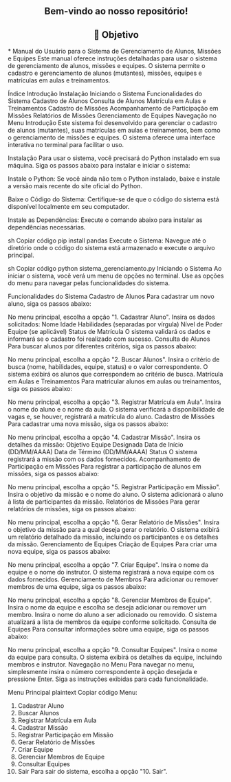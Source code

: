 
<div align="center">
  <h2>Bem-vindo ao nosso repositório! </h2>
</div> 
<div align="center">
  <h2>🎯 Objetivo </h2>
</div> 
* Manual do Usuário para o Sistema de Gerenciamento de Alunos, Missões e Equipes
Este manual oferece instruções detalhadas para usar o sistema de gerenciamento de alunos, missões e equipes. O sistema permite o cadastro e gerenciamento de alunos (mutantes), missões, equipes e matrículas em aulas e treinamentos.

Índice
Introdução
Instalação
Iniciando o Sistema
Funcionalidades do Sistema
Cadastro de Alunos
Consulta de Alunos
Matrícula em Aulas e Treinamentos
Cadastro de Missões
Acompanhamento de Participação em Missões
Relatórios de Missões
Gerenciamento de Equipes
Navegação no Menu
Introdução
Este sistema foi desenvolvido para gerenciar o cadastro de alunos (mutantes), suas matrículas em aulas e treinamentos, bem como o gerenciamento de missões e equipes. O sistema oferece uma interface interativa no terminal para facilitar o uso.

Instalação
Para usar o sistema, você precisará do Python instalado em sua máquina. Siga os passos abaixo para instalar e iniciar o sistema:

Instale o Python: Se você ainda não tem o Python instalado, baixe e instale a versão mais recente do site oficial do Python.

Baixe o Código do Sistema: Certifique-se de que o código do sistema está disponível localmente em seu computador.

Instale as Dependências: Execute o comando abaixo para instalar as dependências necessárias.

sh
Copiar código
pip install pandas
Execute o Sistema: Navegue até o diretório onde o código do sistema está armazenado e execute o arquivo principal.

sh
Copiar código
python sistema_gerenciamento.py
Iniciando o Sistema
Ao iniciar o sistema, você verá um menu de opções no terminal. Use as opções do menu para navegar pelas funcionalidades do sistema.

Funcionalidades do Sistema
Cadastro de Alunos
Para cadastrar um novo aluno, siga os passos abaixo:

No menu principal, escolha a opção "1. Cadastrar Aluno".
Insira os dados solicitados:
Nome
Idade
Habilidades (separadas por vírgula)
Nível de Poder
Equipe (se aplicável)
Status de Matrícula
O sistema validará os dados e informará se o cadastro foi realizado com sucesso.
Consulta de Alunos
Para buscar alunos por diferentes critérios, siga os passos abaixo:

No menu principal, escolha a opção "2. Buscar Alunos".
Insira o critério de busca (nome, habilidades, equipe, status) e o valor correspondente.
O sistema exibirá os alunos que correspondem ao critério de busca.
Matrícula em Aulas e Treinamentos
Para matricular alunos em aulas ou treinamentos, siga os passos abaixo:

No menu principal, escolha a opção "3. Registrar Matrícula em Aula".
Insira o nome do aluno e o nome da aula.
O sistema verificará a disponibilidade de vagas e, se houver, registrará a matrícula do aluno.
Cadastro de Missões
Para cadastrar uma nova missão, siga os passos abaixo:

No menu principal, escolha a opção "4. Cadastrar Missão".
Insira os detalhes da missão:
Objetivo
Equipe Designada
Data de Início (DD/MM/AAAA)
Data de Término (DD/MM/AAAA)
Status
O sistema registrará a missão com os dados fornecidos.
Acompanhamento de Participação em Missões
Para registrar a participação de alunos em missões, siga os passos abaixo:

No menu principal, escolha a opção "5. Registrar Participação em Missão".
Insira o objetivo da missão e o nome do aluno.
O sistema adicionará o aluno à lista de participantes da missão.
Relatórios de Missões
Para gerar relatórios de missões, siga os passos abaixo:

No menu principal, escolha a opção "6. Gerar Relatório de Missões".
Insira o objetivo da missão para a qual deseja gerar o relatório.
O sistema exibirá um relatório detalhado da missão, incluindo os participantes e os detalhes da missão.
Gerenciamento de Equipes
Criação de Equipes
Para criar uma nova equipe, siga os passos abaixo:

No menu principal, escolha a opção "7. Criar Equipe".
Insira o nome da equipe e o nome do instrutor.
O sistema registrará a nova equipe com os dados fornecidos.
Gerenciamento de Membros
Para adicionar ou remover membros de uma equipe, siga os passos abaixo:

No menu principal, escolha a opção "8. Gerenciar Membros de Equipe".
Insira o nome da equipe e escolha se deseja adicionar ou remover um membro.
Insira o nome do aluno a ser adicionado ou removido.
O sistema atualizará a lista de membros da equipe conforme solicitado.
Consulta de Equipes
Para consultar informações sobre uma equipe, siga os passos abaixo:

No menu principal, escolha a opção "9. Consultar Equipes".
Insira o nome da equipe para consulta.
O sistema exibirá os detalhes da equipe, incluindo membros e instrutor.
Navegação no Menu
Para navegar no menu, simplesmente insira o número correspondente à opção desejada e pressione Enter. Siga as instruções exibidas para cada funcionalidade.

Menu Principal
plaintext
Copiar código
Menu:
1. Cadastrar Aluno
2. Buscar Alunos
3. Registrar Matrícula em Aula
4. Cadastrar Missão
5. Registrar Participação em Missão
6. Gerar Relatório de Missões
7. Criar Equipe
8. Gerenciar Membros de Equipe
9. Consultar Equipes
10. Sair
Para sair do sistema, escolha a opção "10. Sair".

